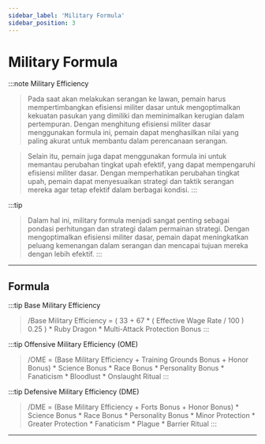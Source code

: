 ```yaml
---
sidebar_label: 'Military Formula'
sidebar_position: 3
---
```


# Military Formula

:::note Military Efficiency
>Pada saat akan melakukan serangan ke lawan, pemain harus mempertimbangkan efisiensi militer dasar untuk mengoptimalkan kekuatan pasukan yang dimiliki dan meminimalkan kerugian dalam pertempuran. Dengan menghitung efisiensi militer dasar menggunakan formula ini, pemain dapat menghasilkan nilai yang paling akurat untuk membantu dalam perencanaan serangan.
 
>Selain itu, pemain juga dapat menggunakan formula ini untuk memantau perubahan tingkat upah efektif, yang dapat mempengaruhi efisiensi militer dasar. Dengan memperhatikan perubahan tingkat upah, pemain dapat menyesuaikan strategi dan taktik serangan mereka agar tetap efektif dalam berbagai kondisi.
:::

:::tip
>Dalam hal ini, military formula menjadi sangat penting sebagai pondasi perhitungan dan strategi dalam permainan strategi. Dengan mengoptimalkan efisiensi militer dasar, pemain dapat meningkatkan peluang kemenangan dalam serangan dan mencapai tujuan mereka dengan lebih efektif.
:::

-------------
## Formula

:::tip Base Military Efficiency
>/Base Military Efficiency = ( 33 + 67 * ( Effective Wage Rate / 100 ) 0.25 ) * Ruby Dragon * Multi-Attack Protection Bonus
:::

:::tip Offensive Military Efficiency (OME)
>/OME = (Base Military Efficiency + Training Grounds Bonus + Honor Bonus) * Science Bonus * Race Bonus * Personality Bonus * Fanaticism * Bloodlust * Onslaught Ritual
:::

:::tip Defensive Military Efficiency (DME)
>/DME = (Base Military Efficiency + Forts Bonus + Honor Bonus) * Science Bonus * Race Bonus * Personality Bonus * Minor Protection * Greater Protection * Fanaticism * Plague * Barrier Ritual
:::

****











